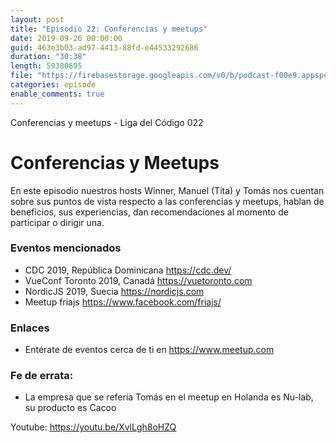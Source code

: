 ```yaml
---
layout: post
title: "Episodio 22: Conferencias y meetups"
date: 2019-09-26 00:00:00
guid: 463e3b03-ad97-4413-88fd-e44533292686
duration: "30:38"
length: 59380695
file: "https://firebasestorage.googleapis.com/v0/b/podcast-f00e9.appspot.com/o/2019-09-26-conferencia-y-meetups.mp3?alt=media&amp;token=9f9363cf-9efd-4eb8-88d1-d6253d33dfa2"
categories: episode
enable_comments: true
---
```


Conferencias y meetups - Liga del Código 022

# Conferencias y Meetups
En este episodio nuestros hosts Winner, Manuel (Tita) y Tomás nos cuentan sobre sus puntos de vista respecto a las conferencias y meetups, hablan de beneficios, sus experiencias, dan recomendaciones al momento de participar o dirigir una.

### Eventos mencionados
- CDC 2019, República Dominicana https://cdc.dev/
- VueConf Toronto 2019, Canadá https://vuetoronto.com
- NordicJS 2019, Suecia https://nordicjs.com
- Meetup friajs https://www.facebook.com/friajs/

### Enlaces
- Entérate de eventos cerca de ti en https://www.meetup.com

### Fe de errata:
- La empresa que se refería Tomás en el meetup en Holanda es Nu-lab, su producto es Cacoo

Youtube: https://youtu.be/XvlLgh8oHZQ
